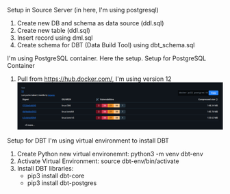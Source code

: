 Setup in Source Server (in here, I'm using postgresql)
1. Create new DB and schema as data source (ddl.sql)
2. Create new table (ddl.sql)
3. Insert record using dml.sql
4. Create schema for DBT (Data Build Tool) using dbt_schema.sql


I'm using PostgreSQL container. Here the setup.
Setup for PostgreSQL Container
1. Pull from https://hub.docker.com/, I'm using version 12
![alt text](<postgres.png>)


Setup for DBT
I'm using virtual environment to install DBT
1. Create Python new virtual environemnt: python3 -m venv dbt-env
2. Activate Virtual Environment: source dbt-env/bin/activate
3. Install DBT libraries: 
    - pip3 install dbt-core
    - pip3 install dbt-postgres
